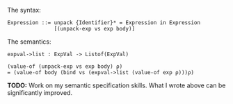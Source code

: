 The syntax:

```
Expression ::= unpack {Identifier}* = Expression in Expression
               [(unpack-exp vs exp body)]
```

The semantics:

```
expval->list : ExpVal -> Listof(ExpVal)
```

```
(value-of (unpack-exp vs exp body) ρ)
= (value-of body (bind vs (expval->list (value-of exp ρ)))ρ)
```

**TODO:** Work on my semantic specification skills. What I wrote above can be
significantly improved.
